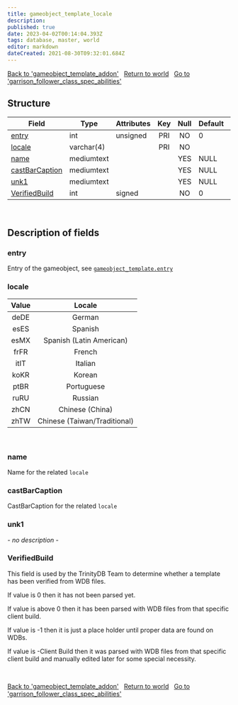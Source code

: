 ```yaml
---
title: gameobject_template_locale
description: 
published: true
date: 2023-04-02T00:14:04.393Z
tags: database, master, world
editor: markdown
dateCreated: 2021-08-30T09:32:01.684Z
---
```


<a href="https://trinitycore.info/en/database/master/world/gameobject_template_addon" class="mt-5 v-btn v-btn--depressed v-btn--flat v-btn--outlined theme--light v-size--default darkblue--text text--lighten-3"><span class="v-btn__content"><i aria-hidden="true" class="v-icon notranslate v-icon--left mdi mdi-arrow-left theme--light"></i><span>Back to 'gameobject_template_addon'</span></span></a>&nbsp;&nbsp;&nbsp;<a href="https://trinitycore.info/en/database/master/world/home" class="mt-5 v-btn v-btn--depressed v-btn--flat v-btn--outlined theme--light v-size--default darkblue--text text--lighten-3"><span class="v-btn__content"><i aria-hidden="true" class="v-icon notranslate v-icon--left mdi mdi-home-outline theme--light"></i><span>Return to world</span></span></a>&nbsp;&nbsp;&nbsp;<a href="https://trinitycore.info/en/database/master/world/garrison_follower_class_spec_abilities" class="mt-5 v-btn v-btn--depressed v-btn--flat v-btn--outlined theme--light v-size--default darkblue--text text--lighten-3"><span class="v-btn__content"><span>Go to 'garrison_follower_class_spec_abilities'</span><i aria-hidden="true" class="v-icon notranslate v-icon--right mdi mdi-arrow-right theme--light"></i></span></a>

## Structure

| Field | Type | Attributes | Key | Null | Default | Extra | Comment |
| --- | --- | --- | :---: | :---: | --- | --- | --- |
| [entry](#entry) | int | unsigned | PRI | NO | 0 |  |  |
| [locale](#locale) | varchar(4) |  | PRI | NO |  |  |  |
| [name](#name-alt) | mediumtext |  |  | YES | NULL |  |  |
| [castBarCaption](#castbarcaption) | mediumtext |  |  | YES | NULL |  |  |
| [unk1](#unk1) | mediumtext |  |  | YES | NULL |  |  |
| [VerifiedBuild](#verifiedbuild) | int | signed |  | NO | 0 |  |  |
&nbsp;
## Description of fields

### entry
Entry of the gameobject, see [`gameobject_template.entry`](/database/master/world/gameobject_template#entry)
&nbsp;

### locale
|Value|Locale|
|:---:|:---: |
|deDE|German|
|esES|Spanish|
|esMX|Spanish (Latin American)|
|frFR|French|
|itIT|Italian|
|koKR|Korean|
|ptBR|Portuguese|
|ruRU|Russian|
|zhCN|Chinese (China)|
|zhTW|Chinese (Taiwan/Traditional)|
&nbsp;

### name <!-- {#name-alt} -->
Name for the related `locale`
&nbsp;

### castBarCaption
CastBarCaption for the related `locale`
&nbsp;

### unk1
*- no description -*
&nbsp;

### VerifiedBuild
This field is used by the TrinityDB Team to determine whether a template has been verified from WDB files.

If value is 0 then it has not been parsed yet.

If value is above 0 then it has been parsed with WDB files from that specific client build.

If value is -1 then it is just a place holder until proper data are found on WDBs.

If value is -Client Build then it was parsed with WDB files from that specific client build and manually edited later for some special necessity.

&nbsp;

<a href="https://trinitycore.info/en/database/master/world/gameobject_template_addon" class="mt-5 v-btn v-btn--depressed v-btn--flat v-btn--outlined theme--light v-size--default darkblue--text text--lighten-3"><span class="v-btn__content"><i aria-hidden="true" class="v-icon notranslate v-icon--left mdi mdi-arrow-left theme--light"></i><span>Back to 'gameobject_template_addon'</span></span></a>&nbsp;&nbsp;&nbsp;<a href="https://trinitycore.info/en/database/master/world/home" class="mt-5 v-btn v-btn--depressed v-btn--flat v-btn--outlined theme--light v-size--default darkblue--text text--lighten-3"><span class="v-btn__content"><i aria-hidden="true" class="v-icon notranslate v-icon--left mdi mdi-home-outline theme--light"></i><span>Return to world</span></span></a>&nbsp;&nbsp;&nbsp;<a href="https://trinitycore.info/en/database/master/world/garrison_follower_class_spec_abilities" class="mt-5 v-btn v-btn--depressed v-btn--flat v-btn--outlined theme--light v-size--default darkblue--text text--lighten-3"><span class="v-btn__content"><span>Go to 'garrison_follower_class_spec_abilities'</span><i aria-hidden="true" class="v-icon notranslate v-icon--right mdi mdi-arrow-right theme--light"></i></span></a>
